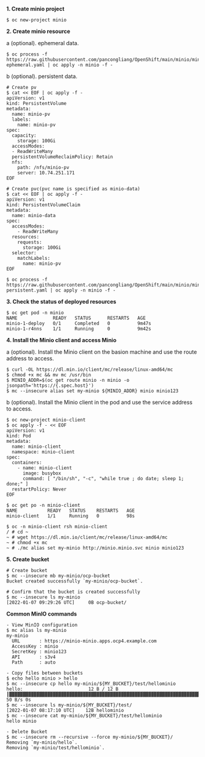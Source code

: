 
**1. Create minio project**
~~~
$ oc new-project minio
~~~

**2. Create minio resource**

a (optional). ephemeral data.
~~~
$ oc process -f https://raw.githubusercontent.com/pancongliang/OpenShift/main/minio/minio-ephemeral.yaml | oc apply -n minio -f -
~~~

b (optional). persistent data.
~~~
# Create pv
$ cat << EOF | oc apply -f -
apiVersion: v1
kind: PersistentVolume
metadata:
  name: minio-pv
  labels:
    name: minio-pv
spec:
  capacity:
    storage: 100Gi
  accessModes:      
  - ReadWriteMany
  persistentVolumeReclaimPolicy: Retain
  nfs:
    path: /nfs/minio-pv
    server: 10.74.251.171
EOF

# Create pvc(pvc name is specified as minio-data)
$ cat << EOF | oc apply -f -
apiVersion: v1
kind: PersistentVolumeClaim
metadata:
  name: minio-data
spec:
  accessModes:
    - ReadWriteMany
  resources:
    requests:
      storage: 100Gi
  selector:
    matchLabels:
      name: minio-pv
EOF

$ oc process -f https://raw.githubusercontent.com/pancongliang/OpenShift/main/minio/minio-persistent.yaml | oc apply -n minio -f -
~~~


**3. Check the status of deployed resources**
~~~
$ oc get pod -n minio
NAME             READY   STATUS      RESTARTS   AGE
minio-1-deploy   0/1     Completed   0          9m47s
minio-1-r4nns    1/1     Running     0          9m42s
~~~

**4. Install the Minio client and access Minio**

a (optional). Install the Minio client on the basion machine and use the route address to access.
~~~
$ curl -OL https://dl.min.io/client/mc/release/linux-amd64/mc
$ chmod +x mc && mv mc /usr/bin
$ MINIO_ADDR=$(oc get route minio -n minio -o jsonpath='https://{.spec.host}')
$ mc --insecure alias set my-minio ${MINIO_ADDR} minio minio123
~~~

b (optional).  Install the Minio client in the pod and use the service address to access.
~~~
$ oc new-project minio-client
$ oc apply -f - << EOF
apiVersion: v1
kind: Pod
metadata:
  name: minio-client
  namespace: minio-client
spec:
  containers:
    - name: minio-client
      image: busybox
      command: [ "/bin/sh", "-c", "while true ; do date; sleep 1; done;" ]
  restartPolicy: Never
EOF

$ oc get po -n minio-client
NAME           READY   STATUS    RESTARTS   AGE
minio-client   1/1     Running   0          98s

$ oc -n minio-client rsh minio-client
/ # cd ~
~ # wget https://dl.min.io/client/mc/release/linux-amd64/mc
~ # chmod +x mc
~ # ./mc alias set my-minio http://minio.minio.svc minio minio123
~~~

**5. Create bucket**
~~~
# Create bucket
$ mc --insecure mb my-minio/ocp-bucket
Bucket created successfully `my-minio/ocp-bucket`.

# Confirm that the bucket is created successfully
$ mc --insecure ls my-minio
[2022-01-07 09:29:26 UTC]     0B ocp-bucket/
~~~

**Common MinIO commands**
~~~
- View MinIO configuration
$ mc alias ls my-minio
my-minio
  URL       : https://minio-minio.apps.ocp4.example.com
  AccessKey : minio
  SecretKey : minio123
  API       : s3v4
  Path      : auto

- Copy files between buckets
$ echo hello minio > hello
$ mc --insecure cp hello my-minio/${MY_BUCKET}/test/hellominio
hello:                        12 B / 12 B ┃▓▓▓▓▓▓▓▓▓▓▓▓▓▓▓▓▓▓▓▓▓▓▓▓▓▓▓▓▓▓▓▓▓▓▓▓▓▓▓▓▓▓▓▓▓▓▓▓▓▓▓▓▓▓▓▓▓▓▓▓▓▓▓▓▓▓▓▓▓▓┃ 50 B/s 0s
$ mc --insecure ls my-minio/${MY_BUCKET}/test/
[2022-01-07 08:17:10 UTC]    12B hellominio
$ mc --insecure cat my-minio/${MY_BUCKET}/test/hellominio
hello minio

- Delete Bucket
$ mc --insecure rm --recursive --force my-minio/${MY_BUCKET}/
Removing `my-minio/hello`.
Removing `my-minio/test/hellominio`.
~~~
